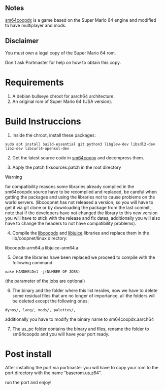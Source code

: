 
## Notes

[sm64coopdx](https://github.com/coop-deluxe/sm64coopdx) is a game based on the Super Mario 64 engine and modified to have multiplayer and mods.

## Disclaimer

You must own a legal copy of the Super Mario 64 rom.

Don't ask Portmaster for help on how to obtain this copy.

# Requirements

1. A debian bullseye chroot for aarch64 architecture.
2. An original rom of Super Mario 64 (USA version).

# Build Instruccions

1. Inside the chroot, install these packages:

```
sudo apt install build-essential git python3 libglew-dev libsdl2-dev libz-dev libcurl4-openssl-dev
```

2. Get the latest source code in [sm64coopx](https://github.com/coop-deluxe/sm64coopdx/releases/latest) and decompress them.

3. Apply the patch fixsources.patch in the root directory

> [!WARNING]
> for compatibility reasons some libraries already compiled in the sm64coopdx source have to be recompiled and replaced, be careful when getting the packages and using the libraries not to cause problems on the world servers. (libcoopnet has not released a version, so you will have to get it via git clone or by downloading the package from the last commit, note that if the developers have not changed the library to this new version you will have to stick with the release and fix dates, additionally you will also have to change the headers to not have compatibility problems).

4. Compile the [libcoopdx](https://github.com/Isaac0-dev/coopnet.git) and [libjuice](https://github.com/paullouisageneau/libjuice) libraries and replace them in the lib/coopnet/linux directory:

libcoopdx-arm64.a
libjuice-arm64.a

5. Once the libraries have been replaced we proceed to compile with the following command:

```
make HANDHELD=1 -j(NUMBER OF JOBS)
```
(the parameter of the jobs are optional)

6. The binary and the folder where this list resides, now we have to delete some residual files that are no longer of importance, all the folders will be deleted except the following ones:

```
dynos/, lang/, mods/, palettes/,
```

additionally you have to modify the binary name to sm64coopdx.aarch64

7. The us_pc folder contains the binary and files, rename the folder to sm64coopdx and you will have your port ready.

# Post install

After installing the port via portmaster you will have to copy your rom to the port directory with the name “baserom.us.z64”.

run the port and enjoy!

